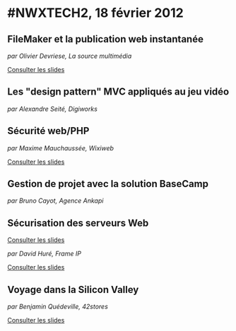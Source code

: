 # #NWXTECH2, 18 février 2012

## FileMaker et la publication web instantanée

*par Olivier Devriese, La source multimédia*

[Consulter les slides](http://fr.slideshare.net/nwx/la-source-multimedia-nwx)

## Les "design pattern" MVC appliqués au jeu vidéo

*par Alexandre Seité, Digiworks*

[](http://fr.slideshare.net/nwx/prsentation-digiworks)

## Sécurité web/PHP

*par Maxime Mauchaussée, Wixiweb*

[Consulter les slides](http://fr.slideshare.net/nwx/securite-web)

## Gestion de projet avec la solution BaseCamp

*par Bruno Cayot, Agence Ankapi*

## Sécurisation des serveurs Web

[Consulter les slides](http://fr.slideshare.net/nwx/nwx-confrence-technique-2-ankapi16022012)

*par David Huré, Frame IP*

[Consulter les slides](http://fr.slideshare.net/nwx/frame-ip-nwx-confrence-technique-2)

## Voyage dans la Silicon Valley

*par Benjamin Quédeville, 42stores*

[Consulter les slides](http://fr.slideshare.net/nwx/conf-tech-nwx)